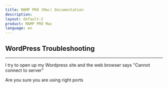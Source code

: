 ```yaml
---
title: MAMP PRO (Mac) Documentation
description: 
layout: default-2
product: MAMP PRO Mac
language: en
---
```


## WordPress Troubleshooting

---

I try to open up my Wordpress site and the web browser says "Cannot connect to server" 

Are you sure you are using right ports
